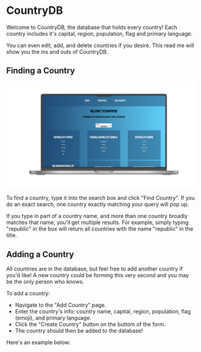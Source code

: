 # CountryDB

Welcome to CountryDB, the database that holds every country! Each country includes it's capital, region, population, flag and primary language.

You can even edit, add, and delete countries if you desire. This read me will show you the ins and outs of CountryDB.

## Finding a Country

<img src="CountryDBMain.png" />

To find a country, type it into the search box and click "Find Country". If you do an exact search, one country exactly matching your query will pop up.

If you type in part of a country name, and more than one country broadly matches that name, you'll get multiple results. For example, simply typing "republic" in the box will return all countries with the name "republic" in the title.

## Adding a Country

All countries are in the database, but feel free to add another country if you'd like! A new country could be forming this very second and you may be the only person who knows. 

To add a country:

<ul>
    <li>Navigate to the "Add Country" page.</li>
    <li>Enter the country's info: country name, capital, region, population, flag (emoji), and primary language.</li>
    <li>Click the "Create Country" button on the buttom of the form.</li>
    <li>The country should then be added to the database!</li>
</ul>

Here's an example below:

<img src="" />